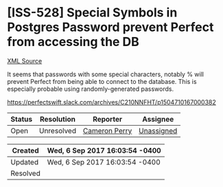 # [ISS-528] Special Symbols in Postgres Password prevent Perfect from accessing the DB

[XML Source](../xml/ISS-528.xml)
<p><p>It seems that passwords with some special characters, notably % will prevent Perfect from being able to connect to the database. This is especially probable using randomly-generated passwords.</p>

<p><a href="https://perfectswift.slack.com/archives/C210NNFHT/p1504710167000382" class="external-link" rel="nofollow">https://perfectswift.slack.com/archives/C210NNFHT/p1504710167000382</a></p></p>





Status|Resolution|Reporter|Assignee
------|----------|--------|--------
Open|Unresolved|[Cameron Perry](mistercameron@gmail.com)|[Unassigned]($-1)





Created|Wed, 6 Sep 2017 16:03:54 -0400
-------|--------------
Updated|Wed, 6 Sep 2017 16:03:54 -0400
Resolved|





